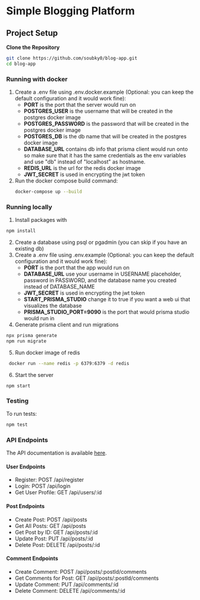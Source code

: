 # Simple Blogging Platform
## Project Setup

**Clone the Repository**
   ``` bash
   git clone https://github.com/soubky0/blog-app.git
   cd blog-app
   ```
### Running with docker

1. Create a .env file using .env.docker.example (Optional: you can keep the default configuration and it would work fine):
    - **PORT** is the port that the server would run on
    - **POSTGRES_USER** is the username that will be created in the postgres docker image
    - **POSTGRES_PASSWORD** is the password that will be created in the postgres docker image
    - **POSTGRES_DB** is the db name that will be created in the postgres docker image
    - **DATABASE_URL** contains db info that prisma client would run onto so make sure that it has the same credentials as the env variables and use "db" instead of "localhost" as hostname.
    - **REDIS_URL** is the url for the redis docker image
    - **JWT_SECRET** is used in encrypting the jwt token
3. Run the docker compose build command:
   ``` bash
   docker-compose up --build
   ```
### Running locally
1. Install packages with
``` bash
npm install
```
2. Create a database using psql or pgadmin (you can skip if you have an existing db) 
3. Create a .env file using .env.example (Optional: you can keep the default configuration and it would work fine):
   - **PORT** is the port that the app would run on
   - **DATABASE_URL** use your username in USERNAME placeholder, password in PASSWORD, and the database name you created instead of DATABASE_NAME
   - **JWT_SECRET** is used in encrypting the jwt token
   - **START_PRISMA_STUDIO** change it to true if you want a web ui that visualizes the database
   - **PRISMA_STUDIO_PORT=9090** is the port that would prisma studio would run in
4. Generate prisma client and run migrations
``` bash
npx prisma generate
npm run migrate
```
5. Run docker image of redis
``` bash
 docker run --name redis -p 6379:6379 -d redis
```
6. Start the server
```
npm start
```

### Testing
To run tests:
``` bash
npm test
```
### API Endpoints

The API documentation is available [here](https://documenter.getpostman.com/view/33109124/2sA3QqhDkg).

#### User Endpoints

- Register: POST /api/register
- Login: POST /api/login
- Get User Profile: GET /api/users/:id

#### Post Endpoints

- Create Post: POST /api/posts
- Get All Posts: GET /api/posts
- Get Post by ID: GET /api/posts/:id
- Update Post: PUT /api/posts/:id
- Delete Post: DELETE /api/posts/:id

#### Comment Endpoints
- Create Comment: POST /api/posts/:postId/comments
- Get Comments for Post: GET /api/posts/:postId/comments
- Update Comment: PUT /api/comments/:id
- Delete Comment: DELETE /api/comments/:id
